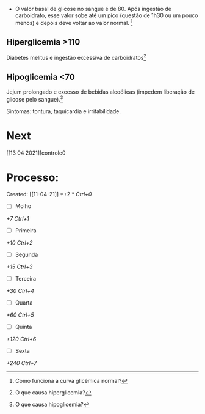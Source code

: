 + O valor basal de glicose no sangue é de 80. Após ingestão de carboidrato, esse valor sobe até um pico (questão de 1h30 ou um pouco menos) e depois deve voltar ao valor normal. [^980204]

[^980204]: Como funciona a curva glicêmica normal?


## Hiperglicemia >110
Diabetes melitus e ingestão excessiva de carboidratos[^620264]

[^620264]: O que causa hiperglicemia?


## Hipoglicemia <70
Jejum prolongado e excesso de bebidas alcoólicas (impedem liberação de glicose pelo sangue).[^244095]

[^244095]: O que causa hipoglicemia?

Sintomas: tontura, taquicardia e irritabilidade.

# Next
[[13 04 2021]]controle0
# Processo:
Created: [[11-04-21]]
*+2 *  *Ctrl+0*
- [ ] Molho  

*+7*  *Ctrl+1*

- [ ] Primeira 

*+10*  *Ctrl+2*

- [ ] Segunda

*+15*  *Ctrl+3*

- [ ] Terceira 

*+30*  *Ctrl+4*

- [ ] Quarta 

*+60*  *Ctrl+5*

- [ ] Quinta 

*+120*  *Ctrl+6*

- [ ] Sexta 

*+240*  *Ctrl+7*